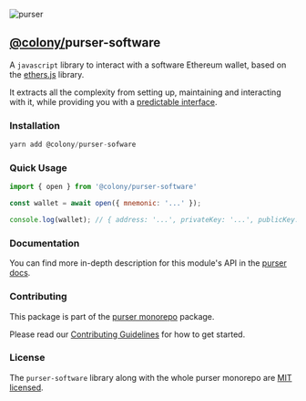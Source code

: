 ![purser](https://github.com/JoinColony/purser/blob/master/.assets/purser_200.svg)

## [@colony/](https://www.npmjs.com/org/colony)purser-software

A `javascript` library to interact with a software Ethereum wallet, based on the [ethers.js](https://github.com/ethers-io/ethers.js/) library.

It extracts all the complexity from setting up, maintaining and interacting with it, while providing you with a [predictable interface](https://docs.colony.io/purser/api-wallet-object/).

### Installation
```js
yarn add @colony/purser-sofware
```

### Quick Usage
```js
import { open } from '@colony/purser-software'

const wallet = await open({ mnemonic: '...' });

console.log(wallet); // { address: '...', privateKey: '...', publicKey: '...' }
```

### Documentation

You can find more in-depth description for this module's API in the [purser docs](https://docs.colony.io/purser/api-purser-software/).

### Contributing

This package is part of the [purser monorepo](https://github.com/JoinColony/purser) package.

Please read our [Contributing Guidelines](https://github.com/JoinColony/purser/blob/master/.github/CONTRIBUTING.md) for how to get started.

### License

The `purser-software` library along with the whole purser monorepo are [MIT licensed](https://github.com/JoinColony/purser/blob/master/LICENSE).
